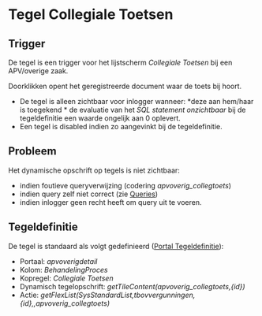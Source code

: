 # Tegel Collegiale Toetsen

## Trigger

De tegel is een trigger voor het lijstscherm *Collegiale Toetsen* bij een APV/overige zaak.

Doorklikken opent het geregistreerde document waar de toets bij hoort.

  -  De tegel is alleen zichtbaar voor inlogger wanneer:
    *deze aan hem/haar is toegekend
    * de evaluatie van het *SQL statement onzichtbaar* bij de tegeldefinitie een waarde ongelijk aan 0 oplevert.
  - Een tegel is disabled indien zo aangevinkt bij de tegeldefinitie.

## Probleem

Het dynamische opschrift op tegels is niet zichtbaar:

  - indien foutieve queryverwijzing (codering *apvoverig_collegtoets*)
  - indien query zelf niet correct (zie [Queries](/docs/instellen_inrichten/queries.md))
  - indien inlogger geen recht heeft om query uit te voeren.

## Tegeldefinitie

De tegel is standaard als volgt gedefinieerd ([Portal Tegeldefinitie](/docs/instellen_inrichten/portaldefinitie/portal_tegel.md)):

  - Portaal: *apvoverigdetail*
  - Kolom: *BehandelingProces*
  - Kopregel: *Collegiale Toetsen*
  - Dynamisch tegelopschrift: *getTileContent(apvoverig_collegtoets,{id})*
  - Actie: *getFlexList(SysStandardList,tbovvergunningen,{id},,apvoverig_collegtoets)*

